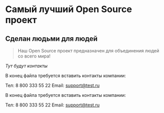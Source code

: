 # Самый лучший Open Source проект

## Сделан людьми для людей

> Наш Open Source проект предназначен для объединения людей со всего мира!

_Тут будут контакты_

В конец файла требуется вставить контакты компании:

Тел: 8 800 333 55 22
Email: support@test.ru

В конец файла требуется вставить контакты компании:

Тел: 8 800 333 55 22
Email: support@test.ru
